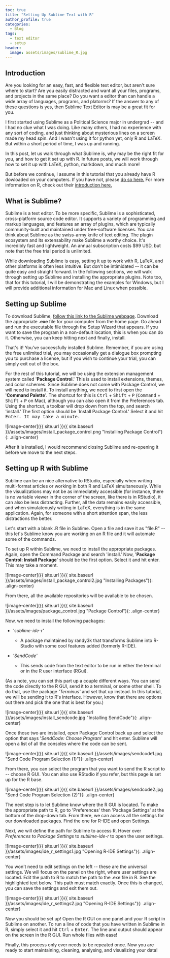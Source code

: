 ```yaml
---
toc: true
title: "Setting Up Sublime Text with R"
author_profile: true
categories:
  - Blog
tags:
  - text editor
  - setup
header: 
  image: assets/images/sublime_R.jpg
---
```




## Introduction

Are you looking for an easy, fast, and flexible text editor, but aren't sure where to start? Are you easily distracted and want all your files, programs, and projects in the same place? Do you want a editor than can handle a wide array of languages, programs, and platorms? If the answer to any of these questions is yes, then Sublime Text Editor is may be a great fit for you.

I first started using Sublime as a Political Science major in undergrad -- and I had no clue what I was doing. Like many others, I had no experience with any sort of coding, and just thinking about mysterious lines on a screen made my head spin. And I wasn't using it for python yet, only R and LaTeX. But within a short period of time, I was up and running. 

In this post, let us walk through what Sublime is, why may be the right fit for you, and how to get it set up with R. In future posts, we will work through how to set it up with LaTeX, python, markdown, and much more!

But before we continue, I assume in this tutorial that you already have R dowloaded on your computers. If you have not, please [do so here.](https://cloud.r-project.org/) For more information on R, check out their [introduction here.](https://www.r-project.org/about.html)

## What is Sublime?

Sublime is a text editor. To be more specific, Sublime is a sophisticated, cross-platform source code editor. It supports a variety of programming and markup languages, and features an array of plugins, which are typically community-built and maintained under free-software licenses. You can think about Sublime as the swiss-army knife of text editing. The plugin ecosystem and its extensability make Sublime a worthy choice. It's incredibly fast and lightweight. An annual subscription costs $99 USD, but note that the free trial period is unlimited.

While downloading Sublime is easy, setting it up to work with R, LaTeX, and other platforms is often less intuitive. But don't be intimidated -- it can be quite easy and straight forward. In the following sections, we will walk through setting up Sublime and installing the appropriate plugins. Note too, that for this tutorial, I will be demonstrating the examples for Windows, but I will provide additional information for Mac and Linux when possible.

## Setting up Sublime

To download Sublime, [follow this link to the Sublime webpage](https://www.sublimetext.com/). Download the appropriate **.exe** file for your computer from the home page. Go ahead and run the executable file through the Setup Wizard that appears. If you want to save the program in a non-default location, this is when you can do it. Otherwise, you can keep hitting next and finally, install.

That's it! You've successfully installed Sublime. Remember, if you are using the free unlimited trial, you may occasionally get a dialogue box prompting you to purchase a license, but if you wish to continue your trial, you can simply exit out of the box.

For the rest of this tutorial, we will be using the extension management system called '**Package Control**.' This is used to install extensions, themes, and color schemes. Since Sublime does not come with Package Control, we will need to install it. To install anything, we need to first open the '**Command Palette**'. The shortcut for this is <kbd>Ctrl</kbd> + <kbd>Shift</kbd> + <kbd>P</kbd> (<kbd>Command</kbd> + <kbd>Shift</kbd> + <kbd>P</kbd> on Mac), although you can also open it from the Preferences tab. Using the shortcut, a toolbar will drop down from the top, and search 'install.' The first option should be `Install Package Control.' Select it and hit <kbd>Enter<kbd>. It may take a minute.


![image-center]({{ site.url }}{{ site.baseurl }}/assets/images/install_package_control.png "Installing Package Control"){: .align-center}

After it is installed, I would recommend closing Sublime and re-opening it before we move to the next steps.

## Setting up R with Sublime

Sublime can be an nice alternative to RStudio, especially when writing multi-format articles or working in both R and LaTeX simultaneously. While the visualizations may not be as immediately accessible (for instance, there is no variable viewer in the corner of the screen, like there is in RStudio), it can also be less distracting. Further, all the data remains easily accessible, and when simulateously writing in LaTeX, everything is in the same application. Again, for someone with a short attention span, the less distractions the better.

Let's start with a blank .R file in Sublime. Open a file and save it as "file.R" -- this let's Sublime know you are working on an R file and it will automate some of the commands.

To set up R within Sublime, we need to install the appropriate packages. Again, open the Command Package and search 'install.' Now, '**Package Control: Install Package**' should be the first option. Select it and hit enter. This may take a moment.

![image-center]({{ site.url }}{{ site.baseurl }}/assets/images/install_package_control2.jpg "Installing Packages"){: .align-center}

From there, all the available repositories will be available to be chosen.

![image-center]({{ site.url }}{{ site.baseurl }}/assets/images/package_control.jpg "Package Control"){: .align-center}

Now, we need to install the following packages:

* _'sublime-ide-r'_
   + A package maintained by randy3k that transforms Sublime into R-Studio with some cool features added (formerly R-IDE).


* _'SendCode'_
   + This sends code from the text editor to be run in either the terminal or in the R user interface (RGui). 


(As a note, you can set this part up a couple different ways. You can send the code directly to the R GUI, send it to a terminal, or some other shell. To do that, use the package _'Terminus'_ and set that up instead. In this tutorial, we will be sending it to R's interface. However, know that there are options out there and pick the one that is best for you.)


![image-center]({{ site.url }}{{ site.baseurl }}/assets/images/install_sendcode.jpg "Installing SendCode"){: .align-center}

Once those two are installed, open Package Control back up and select the option that says '*SendCode: Choose Program*' and hit enter. Sublime will open a list of all the consoles where the code can be sent.

![image-center]({{ site.url }}{{ site.baseurl }}/assets/images/sendcode1.jpg "Send Code Program Selection (1)"){: .align-center}

From there, you can select the program that you want to send the R script to -- choose R GUI. You can also use RStudio if you refer, but this page is set up for the R base. 

![image-center]({{ site.url }}{{ site.baseurl }}/assets/images/sendcode2.jpg "Send Code Program Selection (2)"){: .align-center}

The next step is to let Sublime know where the R GUI is located. To make the appropriate path to R, go to 'Preferences' then 'Package Settings' at the bottom of the drop-down tab. From there, we can access all the settings for our downloaded packages. Find the one for R-IDE and open Settings. 

Next, we will define the path for Sublime to access R. Hover over *Preferences* to *Package Settings* to *sublime-ide-r* to open the user settings. 

![image-center]({{ site.url }}{{ site.baseurl }}/assets/images/ide_r_settings1.jpg "Opening R-IDE Settings"){: .align-center}


You won't need to edit settings on the left -- these are the universal settings. We will focus on the panel on the right, where user settings are located. Edit the path to R to match the path to the .exe file in R. See the highlighted text below. This path must match exactly. Once this is changed, you can save the settings and exit them out. 

![image-center]({{ site.url }}{{ site.baseurl }}/assets/images/ide_r_settings2.jpg "Opening R-IDE Settings"){: .align-center}

Now you should be set up! Open the R GUI on one panel and your R script in Sublime on another. To run a line of code that you have written in Sublime in R, simply select it and hit <kbd>Ctrl</kbd> + <kbd>Enter</kbd>. The line and output should appear on the screen in the R GUI. Run whole files with ease!

Finally, this process only ever needs to be repeated once. Now you are ready to start maintaining, cleaning, analysing, and visualizing your data!














<!-- A notice displays information that explains nearby content. Often used to call attention to a particular detail.

When using Kramdown `{: .notice}` can be added after a sentence to assign the `.notice` to the `<p></p>` element. 

**Changes in Service:** We just updated our [privacy policy](#) here to better service our customers. We recommend reviewing the changes.
{: .notice}

**Primary Notice:** Lorem ipsum dolor sit amet, consectetur adipiscing elit. Integer nec odio. [Praesent libero](#). Sed cursus ante dapibus diam. Sed nisi. Nulla quis sem at nibh elementum imperdiet.
{: .notice--primary}

**Info Notice:** Lorem ipsum dolor sit amet, [consectetur adipiscing elit](#). Integer nec odio. Praesent libero. Sed cursus ante dapibus diam. Sed nisi. Nulla quis sem at nibh elementum imperdiet.
{: .notice--info}

**Warning Notice:** Lorem ipsum dolor sit amet, consectetur adipiscing elit. [Integer nec odio](#). Praesent libero. Sed cursus ante dapibus diam. Sed nisi. Nulla quis sem at nibh elementum imperdiet.
{: .notice--warning}

**Danger Notice:** Lorem ipsum dolor sit amet, [consectetur adipiscing](#) elit. Integer nec odio. Praesent libero. Sed cursus ante dapibus diam. Sed nisi. Nulla quis sem at nibh elementum imperdiet.
{: .notice--danger}

**Success Notice:** Lorem ipsum dolor sit amet, consectetur adipiscing elit. Integer nec odio. Praesent libero. Sed cursus ante dapibus diam. Sed nisi. Nulla quis sem at [nibh elementum](#) imperdiet.
{: .notice--success}

Want to wrap several paragraphs or other elements in a notice? Using Liquid to capture the content and then filter it with `markdownify` is a good way to go.

```html
{% raw %}{% capture notice-2 %}
#### New Site Features

* You can now have cover images on blog pages
* Drafts will now auto-save while writing
{% endcapture %}{% endraw %}

<div class="notice">{% raw %}{{ notice-2 | markdownify }}{% endraw %}</div>
```

{% capture notice-2 %}
#### New Site Features

* You can now have cover images on blog pages
* Drafts will now auto-save while writing
{% endcapture %}

<div class="notice">
  {{ notice-2 | markdownify }}
</div>

Or you could skip the capture and stick with straight HTML.

```html
<div class="notice">
  <h4>Message</h4>
  <p>A basic message.</p>
</div>
```

<div class="notice">
  <h4>Message</h4>
  <p>A basic message.</p>
</div> -->